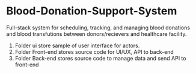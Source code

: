 # Blood-Donation-Support-System
Full-stack system for scheduling, tracking, and managing blood donations and blood transfutions between donors/recievers and healthcare facility.

1. Folder ui store sample of user interface for actors.
2. Folder Front-end stores source code for UI/UX, API to back-end
3. Folder Back-end stores source code to manage data and send API to front-end 
